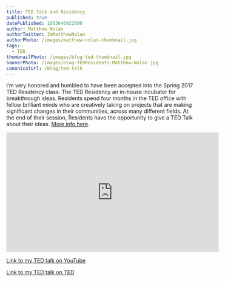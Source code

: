 ```yaml
---
title: TED Talk and Residency 
published: true
datePublished: 1603646922000
author: Matthew Nolan
authorTwitter: ImMatthewNolan
authorPhoto: /images/matthew-nolan-thumbnail.jpg
tags: 
  - TED
thumbnailPhoto: /images/blog-ted-thumbnail.jpg
bannerPhoto: /images/blog-TEDResidents-Matthew-Nolan.jpg
canonicalUrl: /blog/ted-talk
---
```


I’m very honored and humbled to have been accepted into the Spring 2017 TED Residency class. The TED Residency an in-house incubator for breakthrough ideas. Residents spend four months in the TED office with fellow brilliant minds who are creatively taking on projects that are making significant changes in their communities, across many different fields. At the end of their session, Residents have the opportunity to give a TED Talk about their ideas. [More info here](https://blog.ted.com/meet-the-spring-2017-class-of-ted-residents/).


<div className="text-center embed-container">
	<iframe width="560" height="315" src="https://www.youtube.com/embed/M-SE6Fm6PGU" frameborder="0" allow="accelerometer; autoplay; clipboard-write; encrypted-media; gyroscope; picture-in-picture" allowfullscreen></iframe>
</div>



[Link to my TED talk on YouTube](https://youtu.be/M-SE6Fm6PGU)

[Link to my TED talk on TED](https://www.ted.com/talks/matthew_nolan_world_peace_one_swipe_at_a_time)
